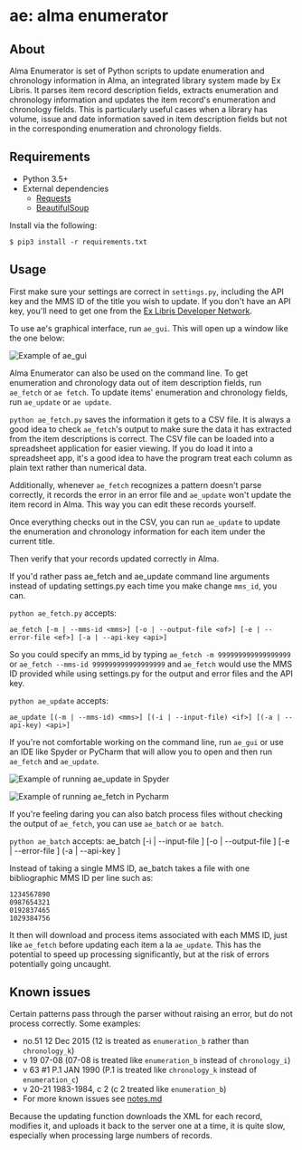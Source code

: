 # ae: alma enumerator
## About
Alma Enumerator is set of Python scripts to update enumeration and chronology
information in Alma, an integrated library system made by Ex Libris. It parses
item record description fields, extracts enumeration and chronology information
and updates the item record's enumeration and chronology fields. This is 
particularly useful cases when a library has volume, issue and date information
saved in item description fields but not in the corresponding enumeration and
chronology fields.

## Requirements
* Python 3.5+ 
* External dependencies
    * [Requests](http://requests.readthedocs.io/en/master/) 
    * [BeautifulSoup](https://www.crummy.com/software/BeautifulSoup/)
    
Install via the following:
```
$ pip3 install -r requirements.txt
```

## Usage
First make sure your settings are correct in `settings.py`, including the API
key and the MMS ID of the title you wish to update. If you don't have an API
key, you'll need to get one from the [Ex Libris Developer Network](https://developers.exlibrisgroup.com/).

To use ae's graphical interface, run `ae_gui`. This will open up a window like
the one below:

![Example of ae_gui](/img/ae_gui_example.png)

Alma Enumerator can also be used on the command line. To get enumeration and 
chronology data out of item description fields, run `ae_fetch` or `ae fetch`.
To update items' enumeration and chronology fields, run `ae_update` or 
`ae update`.

`python ae_fetch.py` saves the information it gets to a CSV file. It is always a good idea
to check `ae_fetch`'s output to make sure the data it has extracted from the item
descriptions is correct. The CSV file can be loaded into a spreadsheet 
application for easier viewing. If you do load it into a spreadsheet app, it's 
a good idea to have the program treat each column as plain text rather than
numerical data.

Additionally, whenever `ae_fetch` recognizes a pattern doesn't parse correctly,
it records the error in an error file and `ae_update` won't update the item
record in Alma. This way you can edit these records yourself.

Once everything checks out in the CSV, you can run `ae_update` to update the 
enumeration and chronology information for each item under the current title.

Then verify that your records updated correctly in Alma.

If you'd rather pass ae_fetch and ae_update command line arguments instead of
updating settings.py each time you make change `mms_id`, you can.

`python ae_fetch.py` accepts:

    ae_fetch [-m | --mms-id <mms>] [-o | --output-file <of>] [-e | --error-file <ef>] [-a | --api-key <api>]

So you could specify an mms_id by typing `ae_fetch -m 999999999999999999` or
`ae_fetch --mms-id 999999999999999999` and `ae_fetch` would use the MMS ID 
provided while using settings.py for the output and error files and the API 
key.

`python ae_update` accepts:

    ae_update [(-m | --mms-id) <mms>] [(-i | --input-file) <if>] [(-a | --api-key) <api>]
                                                      
If you're not comfortable working on the command line, run `ae_gui` or use 
an IDE like Spyder or PyCharm that will allow you to open and then run 
`ae_fetch` and `ae_update`.

![Example of running ae_update in Spyder](/img/spyder_run_example.png)

![Example of running ae_fetch in Pycharm](/img/pycharm_run_example.png)

If you're feeling daring you can also batch process files without checking the output
of `ae_fetch`, you can use `ae_batch` or `ae batch`. 

`python ae_batch` accepts:
    ae_batch [-i | --input-file <if>] [-o | --output-file <of>] [-e | --error-file <ef>] (-a | --api-key <api>] <lf>      

Instead of taking a single MMS ID, ae_batch takes a file with one bibliographic 
MMS ID per line such as:

    1234567890
    0987654321
    0192837465
    1029384756

It then will download and process items associated with each MMS ID, just like 
`ae_fetch` before updating each item a la `ae_update`. This has the potential to 
speed up processing significantly, but at the risk of errors potentially going
uncaught.

## Known issues
Certain patterns pass through the parser without raising an error, but do not 
process correctly. Some examples:

* no.51 12 Dec 2015 (12 is treated as `enumeration_b` rather than `chronology_k`)
* v 19 07-08 (07-08 is treated like `enumeration_b` instead of `chronology_i`)
* v 63 #1 P.1 JAN 1990 (P.1 is treated like `chronology_k` instead of `enumeration_c`)
* v 20-21 1983-1984, c 2 (c 2 treated like `enumeration_b`)
* For more known issues see [notes.md](notes.md)

Because the updating function downloads the XML for each record, modifies it,
and uploads it back to the server one at a time, it is quite slow, especially when
processing large numbers of records.


